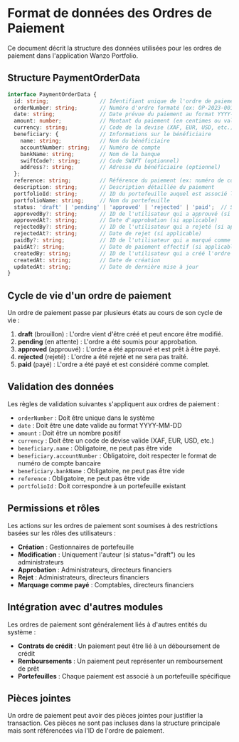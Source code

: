 # Format de données des Ordres de Paiement

Ce document décrit la structure des données utilisées pour les ordres de paiement dans l'application Wanzo Portfolio.

## Structure PaymentOrderData

```typescript
interface PaymentOrderData {
  id: string;                // Identifiant unique de l'ordre de paiement
  orderNumber: string;       // Numéro d'ordre formaté (ex: OP-2023-001)
  date: string;              // Date prévue du paiement au format YYYY-MM-DD
  amount: number;            // Montant du paiement (en centimes ou valeur entière selon la devise)
  currency: string;          // Code de la devise (XAF, EUR, USD, etc.)
  beneficiary: {             // Informations sur le bénéficiaire
    name: string;            // Nom du bénéficiaire
    accountNumber: string;   // Numéro de compte
    bankName: string;        // Nom de la banque
    swiftCode?: string;      // Code SWIFT (optionnel)
    address?: string;        // Adresse du bénéficiaire (optionnel)
  };
  reference: string;         // Référence du paiement (ex: numéro de contrat)
  description: string;       // Description détaillée du paiement
  portfolioId: string;       // ID du portefeuille auquel est associé le paiement
  portfolioName: string;     // Nom du portefeuille
  status: 'draft' | 'pending' | 'approved' | 'rejected' | 'paid';  // Statut actuel
  approvedBy?: string;       // ID de l'utilisateur qui a approuvé (si applicable)
  approvedAt?: string;       // Date d'approbation (si applicable)
  rejectedBy?: string;       // ID de l'utilisateur qui a rejeté (si applicable)
  rejectedAt?: string;       // Date de rejet (si applicable)
  paidBy?: string;           // ID de l'utilisateur qui a marqué comme payé (si applicable)
  paidAt?: string;           // Date de paiement effectif (si applicable)
  createdBy: string;         // ID de l'utilisateur qui a créé l'ordre
  createdAt: string;         // Date de création
  updatedAt: string;         // Date de dernière mise à jour
}
```

## Cycle de vie d'un ordre de paiement

Un ordre de paiement passe par plusieurs états au cours de son cycle de vie :

1. **draft** (brouillon) : L'ordre vient d'être créé et peut encore être modifié.
2. **pending** (en attente) : L'ordre a été soumis pour approbation.
3. **approved** (approuvé) : L'ordre a été approuvé et est prêt à être payé.
4. **rejected** (rejeté) : L'ordre a été rejeté et ne sera pas traité.
5. **paid** (payé) : L'ordre a été payé et est considéré comme complet.

## Validation des données

Les règles de validation suivantes s'appliquent aux ordres de paiement :

- `orderNumber` : Doit être unique dans le système
- `date` : Doit être une date valide au format YYYY-MM-DD
- `amount` : Doit être un nombre positif
- `currency` : Doit être un code de devise valide (XAF, EUR, USD, etc.)
- `beneficiary.name` : Obligatoire, ne peut pas être vide
- `beneficiary.accountNumber` : Obligatoire, doit respecter le format de numéro de compte bancaire
- `beneficiary.bankName` : Obligatoire, ne peut pas être vide
- `reference` : Obligatoire, ne peut pas être vide
- `portfolioId` : Doit correspondre à un portefeuille existant

## Permissions et rôles

Les actions sur les ordres de paiement sont soumises à des restrictions basées sur les rôles des utilisateurs :

- **Création** : Gestionnaires de portefeuille
- **Modification** : Uniquement l'auteur (si status="draft") ou les administrateurs
- **Approbation** : Administrateurs, directeurs financiers
- **Rejet** : Administrateurs, directeurs financiers
- **Marquage comme payé** : Comptables, directeurs financiers

## Intégration avec d'autres modules

Les ordres de paiement sont généralement liés à d'autres entités du système :

- **Contrats de crédit** : Un paiement peut être lié à un déboursement de crédit
- **Remboursements** : Un paiement peut représenter un remboursement de prêt
- **Portefeuilles** : Chaque paiement est associé à un portefeuille spécifique

## Pièces jointes

Un ordre de paiement peut avoir des pièces jointes pour justifier la transaction. Ces pièces ne sont pas incluses dans la structure principale mais sont référencées via l'ID de l'ordre de paiement.
